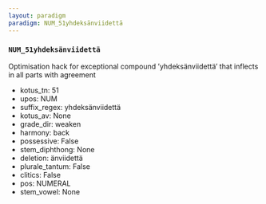 ```yaml
---
layout: paradigm
paradigm: NUM_51yhdeksänviidettä
---
```

### ` NUM_51yhdeksänviidettä `

Optimisation hack for exceptional compound ’yhdeksänviidettä’ that inflects in all parts with agreement
* kotus_tn: 51
* upos: NUM
* suffix_regex: yhdeksänviidettä
* kotus_av: None
* grade_dir: weaken
* harmony: back
* possessive: False
* stem_diphthong: None
* deletion: änviidettä
* plurale_tantum: False
* clitics: False
* pos: NUMERAL
* stem_vowel: None
